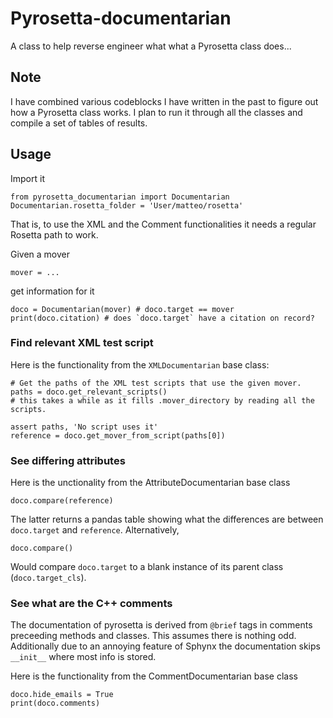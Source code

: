 # Pyrosetta-documentarian
A class to help reverse engineer what what a Pyrosetta class does...

## Note

I have combined various codeblocks I have written in the past to figure out how a Pyrosetta class works.
I plan to run it through all the classes and compile a set of tables of results.

## Usage

Import it

    from pyrosetta_documentarian import Documentarian
    Documentarian.rosetta_folder = 'User/matteo/rosetta'
    
That is, to use the XML and the Comment functionalities it needs a regular Rosetta path to work.

Given a mover

    mover = ...
    
get information for it

    doco = Documentarian(mover) # doco.target == mover
    print(doco.citation) # does `doco.target` have a citation on record?
   
### Find relevant XML test script
 
Here is the functionality from the `XMLDocumentarian` base class:
    
    # Get the paths of the XML test scripts that use the given mover.
    paths = doco.get_relevant_scripts() 
    # this takes a while as it fills .mover_directory by reading all the scripts.
    
    assert paths, 'No script uses it'
    reference = doco.get_mover_from_script(paths[0])

### See differing attributes
    
Here is the unctionality from the AttributeDocumentarian base class
    
    doco.compare(reference)

The latter returns a pandas table showing what the differences are between `doco.target` and `reference`.
Alternatively,

    doco.compare()

Would compare `doco.target` to a blank instance of its parent class (`doco.target_cls`).
    
### See what are the C++ comments
The documentation of pyrosetta is derived from `@brief` tags in comments preceeding methods and classes.
This assumes there is nothing odd.
Additionally due to an annoying feature of Sphynx the documentation skips `__init__` where most info is stored.

Here is the functionality from the CommentDocumentarian base class

    doco.hide_emails = True
    print(doco.comments)

